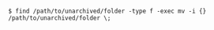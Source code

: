 <!-- usedin: [ _includes/_inlines/AddIns/common/database-backups/database-backups_mongodb-v1.md] -->

```

$ find /path/to/unarchived/folder -type f -exec mv -i {} /path/to/unarchived/folder \;

```
